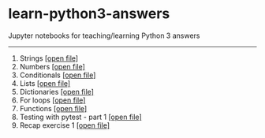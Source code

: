 # learn-python3-answers
Jupyter notebooks for teaching/learning Python 3 answers
__________________________________________________________

  1. Strings  [[open file]](https://github.com/kalimbet/learn-python3-answers/blob/master/strings.ipynb "")
  2. Numbers  [[open file]](https://github.com/kalimbet/learn-python3-answers/blob/master/numbers.ipynb "")
  3. Conditionals   [[open file]](https://github.com/kalimbet/learn-python3-answers/blob/master/conditionals_exercise.ipynb "")
  4. Lists    [[open file]](https://github.com/kalimbet/learn-python3-answers/blob/master/lists_exercise.ipynb "")
  5. Dictionaries   [[open file]](https://github.com/kalimbet/learn-python3-answers/blob/master/dictionaries_exercise.ipynb "")
  6. For loops    [[open file]](https://github.com/kalimbet/learn-python3-answers/blob/master/for_loops_exercise.ipynb "")
  7. Functions    [[open file]](https://github.com/kalimbet/learn-python3-answers/blob/master/functions_exercise.ipynb "")
  8. Testing with pytest - part 1   [[open file]](https://github.com/kalimbet/learn-python3-answers/blob/master/testing1_exercise.ipynb "")
  9. Recap exercise 1   [[open file]](https://github.com/kalimbet/learn-python3-answers/blob/master/recap1_exercise.ipynb "")
